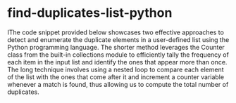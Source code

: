 # find-duplicates-list-python
IThe code snippet provided below showcases two effective approaches to detect and enumerate the duplicate elements in a user-defined list using the Python programming language. The shorter method leverages the Counter class from the built-in collections module to efficiently tally the frequency of each item in the input list and identify the ones that appear more than once. The long technique involves using a nested loop to compare each element of the list with the ones that come after it and increment a counter variable whenever a match is found, thus allowing us to compute the total number of duplicates.
